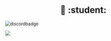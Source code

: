 <H1 align = "center">👋 :student:	</h1>


![discordbadge](https://dcbadge.vercel.app/api/shield/255061967977447433)

<img align="left" src="https://pastretoni.alwaysdata.net/code.png">

<!---
![Top Langs](https://github-readme-stats.vercel.app/api/top-langs/?username=Bouftout&theme=tokyonight)

![Bouftout GitHub stats](https://github-readme-stats.vercel.app/api?username=Bouftout&show_icons=true&theme=transparent)

Comm
--->
